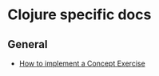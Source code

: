 # Clojure specific docs

## General

- [How to implement a Concept Exercise](./implementing-a-concept-exercise.md)
